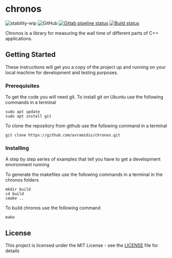 # chronos
![stability-wip](https://img.shields.io/badge/stability-work_in_progress-lightgrey.svg)
![GitHub](https://img.shields.io/github/license/avramidis/chronos)
[![Gitlab pipeline status](https://img.shields.io/gitlab/pipeline/avramidis/chronos)](https://gitlab.com/avramidis/chronos/pipelines)
[![Build status](https://ci.appveyor.com/api/projects/status/v4rx3j3hoc561262/branch/master?svg=true)](https://ci.appveyor.com/project/avramidis/chronos/branch/master)

Chronos is a library for measuring the wall time of different parts of C++ applications.

## Getting Started

These instructions will get you a copy of the project up and running on your local machine for development and testing purposes.

### Prerequisites

To get the code you will need git. To install git on Ubuntu use the following commands in a terminal

```
sudo apt update
sudo apt install git
```

To clone the repository from github use the following command in a terminal
```
git clone https://github.com/avramidis/chronos.git
```

### Installing

A step by step series of examples that tell you have to get a development environment running

To generate the makefiles use the following commands in a terminal in the chronos folders

```
mkdir build
cd build
cmake ..
```

To build chronos use the following command

```
make
```

## License

This project is licensed under the MIT License - see the [LICENSE](LICENSE) file for details